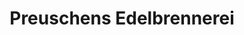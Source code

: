 ---
title: "Preuschens Edelbrennerei"
url: /egloffstein/preuschens-edelbrennerei/
shop: Hofladen
---